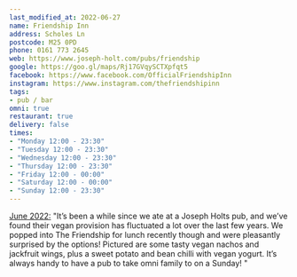 ```yaml
---
last_modified_at: 2022-06-27
name: Friendship Inn
address: Scholes Ln
postcode: M25 0PD
phone: 0161 773 2645
web: https://www.joseph-holt.com/pubs/friendship
google: https://goo.gl/maps/Rj17GVqySCTXpfqt5
facebook: https://www.facebook.com/OfficialFriendshipInn
instagram: https://www.instagram.com/thefriendshipinn
tags:
- pub / bar
omni: true
restaurant: true
delivery: false
times:
- "Monday 12:00 - 23:30"
- "Tuesday 12:00 - 23:30"
- "Wednesday 12:00 - 23:30"
- "Thursday 12:00 - 23:30"
- "Friday 12:00 - 00:00"
- "Saturday 12:00 - 00:00"
- "Sunday 12:00 - 23:30"
---
```


[June 2022:](https://www.instagram.com/p/CfTZT0NN6eU) "It’s been a while since we ate at a Joseph Holts pub, and we’ve found their vegan provision has fluctuated a lot over the last few years. We popped into The Friendship for lunch recently though and were pleasantly surprised by the options! Pictured are some tasty vegan nachos and jackfruit wings, plus a sweet potato and bean chilli with vegan yogurt. It’s always handy to have a pub to take omni family to on a Sunday! "

